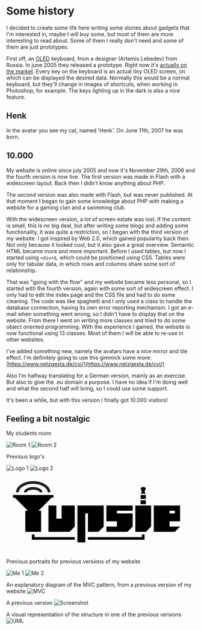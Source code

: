 # Some history

I decided to create some life here writing some stories about gadgets that I'm interested in, maybe I will buy some, but most of them are more interesting to read about. Some of them I really don't need and some of them are just prototypes.

First off, an [OLED](https://en.wikipedia.org/wiki/OLED) keyboard, from a designer (Artemis Lebedev) from Russia. In june 2005 they released a prototype. Right now it's [actually on the market](https://www.artlebedev.com/optimus/maximus/). Every key on the keyboard is an actual tiny OLED screen, on which can be displayed the desired data. Normally this would be a normal keyboard, but they'll change in images of shortcuts, when working in Photoshop, for example. The keys lighting up in the dark is also a nice feature.

## Henk

In the avatar you see my cat, named 'Henk'. On June 11th, 2007 he was born.

## 10.000

My website is online since july 2005 and now it's November 29th, 2006 and the fourth version is now live. The first version was made in Flash with a widescreen layout. Back then I didn't know anything about PHP.

The second version was also made with Flash, but was never published. At that moment I began to gain some knowledge about PHP with making a website for a gaming clan and a swimming club.

With the widescreen version, a lot of screen estate was lost. If the content is small, this is no big deal, but after writing some blogs and adding some functionality, it was quite a restriction, so I began with the third version of my website. I got inspired by Web 2.0, which gained popularity back then. Not only because it looked cool, but it also gave a great overview. Semantic HTML became more and more important. Before I used tables, but now I started using `<div>`s, which could be positioned using CSS. Tables were only for tabular data, in which rows and columns share some sort of relationship.

That was "going with the flow" and my website became less personal, so I started with the fourth version, again with some sort of widescreen effect. I only had to edit the index page and the CSS file and had to do some cleaning. The code was like spaghetti and I only used a class to handle the database connection, having its own error reporting mechanism. I got an e-mail when something went wrong, so I didn't have to display that on the website. From there I went on writing more classes and tried to do some object oriented programming. With the experience I gained, the website is now functional using 13 classes. Most of them I will be able to re-use in other websites.

I've added something new, namely the avatars have a nice mirror and tile effect. I'm definitely going to use this gimmick some more: [https://www.netzgesta.de/cvi/](https://www.netzgesta.de/cvi/)

Also I'm halfway translating for a German version, mainly as an exercise. But also to give the .eu domain a purpose. I have no idea if I'm doing well and what the second half will bring, so I could use some support.

It's been a while, but with this version I finally got 10.000 visitors!

## Feeling a bit nostalgic

My students room

![Room 1](https://sww.tf/images/other/kamer.jpg)
![Room 2](https://sww.tf/images/other/plaatjes.jpg)

Previous logo's

![Logo 1](https://sww.tf/images/other/eerste-bericht.png)
![Logo 2](https://sww.tf/images/other/logo_full.png)

<svg version="1.1" xmlns="https://www.w3.org/2000/svg" x="0px" y="0px" width="720px" height="290px" viewBox="0 0 720 290" id="logo">
    <defs>
        <linearGradient id="gradient_logo">
            <stop style="stop-color:#6c6eec" offset="0%"></stop>
            <stop style="stop-color:#1c1d22" offset="100%" stop-opacity=".8"></stop>
        </linearGradient>
        <linearGradient id="gradient_logo_2">
            <stop style="stop-color:#1c1d22" offset="0%" stop-opacity=".8"></stop>
            <stop style="stop-color:#6c6eec" offset="100%"></stop>
        </linearGradient>
        <filter id="dropshadow_logo" width="200%" height="200%">
            <feGaussianBlur in="SourceAlpha" stdDeviation="8"></feGaussianBlur>
            <feOffset dx="4" dy="4" result="offsetblur"></feOffset>
            <feComponentTransfer>
                <feFuncA type="linear" slope="0.4"></feFuncA>
            </feComponentTransfer>
            <feMerge> 
                <feMergeNode></feMergeNode>
                <feMergeNode in="SourceGraphic"></feMergeNode>
            </feMerge>
        </filter>
    </defs>
    <g id="d_y">
        <polygon class="y_letter" points="32,80 25,80 25,70 179,70 179,80 172,80 122,130 132,130 132,210 72,210 72,130 82,130"></polygon>
        <path class="y_outer_bow" fill="none" stroke="#1c1d22" stroke-width="10" d="M42,60c0-20.711,26.863-37.5,60-37.5s60,16.789,60,37.5"></path>
        <path class="y_inner_bow" fill="none" stroke="#1c1d22" stroke-width="10" d="M72,60c0-8.284,13.432-15,30-15s30,6.716,30,15"></path>
    </g>
    <polygon class="u" points="160,110 190,110 190,160 210,160 210,110 260,110 260,190 240,210 160,210"></polygon>
    <polygon class="p" points="270,110 370,110 370,190 350,210 310,210 310,140 300,140 300,250 270,250"></polygon>
    <polygon class="s" points="380,110 480,110 480,130 420,130 420,140 480,140 480,190 460,210 380,210 380,190 420,190 420,170 380,170"></polygon>
    <g class="i">
        <polygon points="510,45 515,40 525,40 530,45 525,58 530,65 510,65 515,58"></polygon>
        <polygon points="510,70 530,70 530,85 510,85"></polygon>
        <polygon points="510,90 530,90 530,105 510,105"></polygon>
        <polygon points="490,110 550,110 550,190 530,210 490,210"></polygon>
    </g>
    <polygon class="e" points="560,110 660,110 660,170 620,170 620,140 640,140 640,130 620,130 620,190 660,190 660,190 640,210 560,210"></polygon>
    <g class="cable">
        <polygon class="cable_left" points="97,220 107,220 107,230 260,230 260,240 97,240"></polygon>
        <polygon class="cable_right" points="310,230 515,230 515,220 525,220 525,240 310,240"></polygon>
    </g>
</svg>

Previous portraits for previous versions of my website

![Me 1](https://sww.tf/images/other/ik_oud.png)
![Me 2](https://sww.tf/images/other/ik.png)

An explanatory diagram of the MVC pattern, from a previous version of my website
![MVC](https://sww.tf/images/other/mvc-pattern.png)

A previous version
![Screenshot](https://sww.tf/images/other/ss.png)

A visual representation of the structure in one of the previous versions
![UML](https://sww.tf/images/other/uml.png)
